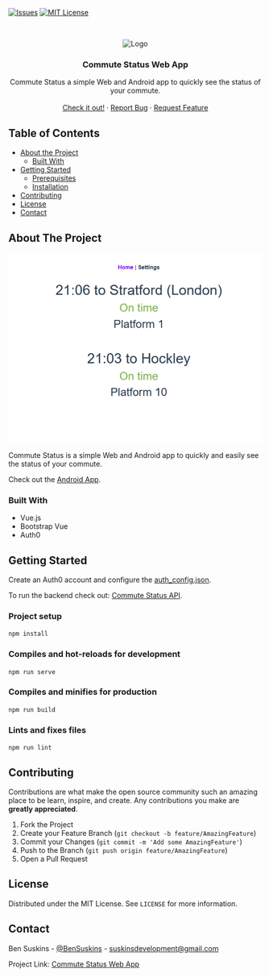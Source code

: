 <!-- PROJECT SHIELDS -->
<!--
*** I'm using markdown "reference style" links for readability.
*** Reference links are enclosed in brackets [ ] instead of parentheses ( ).
*** See the bottom of this document for the declaration of the reference variables
*** for contributors-url, forks-url, etc. This is an optional, concise syntax you may use.
*** https://www.markdownguide.org/basic-syntax/#reference-style-links
-->
[![Issues][issues-shield]][issues-url]
[![MIT License][license-shield]][license-url]


<!-- PROJECT LOGO -->
<br />
<p align="center">
  <a>
    <img src="https://clipartix.com/wp-content/uploads/2016/04/Train-clipart-for-kids-free-free-clipart-images.gif" alt="Logo" width="80" height="80">
  </a>

  <h3 align="center">Commute Status Web App</h3>

  <p align="center">
    Commute Status a simple Web and Android app to quickly see the status of your commute.
    <br />
    <br />
    <a href="https://commutestatus.suskins.co.uk">Check it out!</a>
    ·
    <a href="https://github.com/BenSuskins/commutestatus-web-app/issues">Report Bug</a>
    ·
    <a href="https://github.com/BenSuskins/commutestatus-web-app/issues">Request Feature</a>
  </p>
</p>



<!-- TABLE OF CONTENTS -->
## Table of Contents

* [About the Project](#about-the-project)
  * [Built With](#built-with)
* [Getting Started](#getting-started)
  * [Prerequisites](#prerequisites)
  * [Installation](#installation)
* [Contributing](#contributing)
* [License](#license)
* [Contact](#contact)

<!-- ABOUT THE PROJECT -->
## About The Project

![Commute Status Screenshot](docs/commuteStatus.png)

Commute Status is a simple Web and Android app to quickly and easily see the status of your commute.

Check out the [Android App](https://github.com/BenSuskins/commutestatus-android-app).


### Built With

* Vue.js
* Bootstrap Vue
* Auth0


<!-- GETTING STARTED -->
## Getting Started
Create an Auth0 account and configure the [auth_config.json](auth_config.json).

To run the backend check out: [Commute Status API](https://github.com/BenSuskins/commutestatus-api).

### Project setup
```
npm install
```

### Compiles and hot-reloads for development
```
npm run serve
```

### Compiles and minifies for production
```
npm run build
```

### Lints and fixes files
```
npm run lint
```

<!-- CONTRIBUTING -->
## Contributing

Contributions are what make the open source community such an amazing place to be learn, inspire, and create. Any contributions you make are **greatly appreciated**.

1. Fork the Project
2. Create your Feature Branch (`git checkout -b feature/AmazingFeature`)
3. Commit your Changes (`git commit -m 'Add some AmazingFeature'`)
4. Push to the Branch (`git push origin feature/AmazingFeature`)
5. Open a Pull Request



<!-- LICENSE -->
## License

Distributed under the MIT License. See `LICENSE` for more information.



<!-- CONTACT -->
## Contact

Ben Suskins - [@BenSuskins](https://twitter.com/BenSuskins) - suskinsdevelopment@gmail.com

Project Link: [Commute Status Web App](https://github.com/BenSuskins/commutestatus-web-app)

<!-- MARKDOWN LINKS & IMAGES -->
<!-- https://www.markdownguide.org/basic-syntax/#reference-style-links -->
[issues-shield]: https://img.shields.io/badge/Issues-0-brightgreen
[issues-url]: https://github.com/BenSuskins/commutestatus-web-app/issues
[license-shield]: https://img.shields.io/badge/License-MIT-brightgreen
[license-url]: https://github.com/BenSuskins/commutestatus-web-app/blob/master/LICENSE.txt
[product-screenshot]: images/screenshot.png
